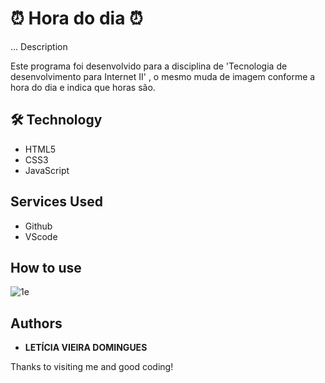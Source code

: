 # ⏰ Hora do dia ⏰
... Description

Este programa foi desenvolvido para a disciplina de 'Tecnologia de desenvolvimento para Internet II' , o mesmo muda de imagem conforme a hora do dia e indica que horas são.

## 🛠 Technology 
* HTML5
* CSS3
* JavaScript
 

## Services Used
 
* Github
* VScode

## How to use
 
![1e](https://user-images.githubusercontent.com/91754673/221232466-f75a37b1-c3cd-4e0d-9809-02c3e176f775.PNG)

## Authors
 
* **LETÍCIA VIEIRA DOMINGUES**
 
 
Thanks to visiting me and good coding!
